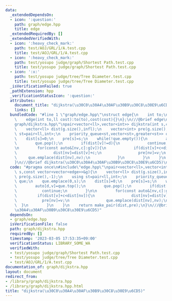 ```yaml
---
data:
  _extendedDependsOn:
  - icon: ':question:'
    path: graph/edge.hpp
    title: edge
  _extendedRequiredBy: []
  _extendedVerifiedWith:
  - icon: ':heavy_check_mark:'
    path: test/AOJ/GRL/1/A.test.cpp
    title: test/AOJ/GRL/1/A.test.cpp
  - icon: ':heavy_check_mark:'
    path: test/yosupo judge/graph/Shortest Path.test.cpp
    title: test/yosupo judge/graph/Shortest Path.test.cpp
  - icon: ':x:'
    path: test/yosupo judge/tree/Tree Diameter.test.cpp
    title: test/yosupo judge/tree/Tree Diameter.test.cpp
  _isVerificationFailed: true
  _pathExtension: hpp
  _verificationStatusIcon: ':question:'
  attributes:
    document_title: "dijkstra(\u30C0\u30A4\u30AF\u30B9\u30C8\u30E9\u6CD5)"
    links: []
  bundledCode: "#line 1 \"graph/edge.hpp\"\nstruct edge{\n    int to;\n    ll cost;\n\
    \    edge(int to,ll cost):to(to),cost(cost){}\n};\n///@brief edge\n#line 3 \"\
    graph/dijkstra.hpp\"\npair<vector<ll>,vector<int>> dijkstra(int s,const vector<vector<edge>>&g){\n\
    \    vector<ll> dist(g.size(),infl);\n    vector<int> pre(g.size(),-1);\n    using\
    \ st=pair<ll,int>;\n    priority_queue<st,vector<st>,greater<st>> que;\n    que.emplace(0,s);\n\
    \    dist[s]=0;\n    pre[s]=s;\n    while(!que.empty()){\n        auto[d,v]=que.top();\n\
    \        que.pop();\n        if(dist[v]!=d){\n            continue;\n        }\n\
    \n        for(const auto&[nv,c]:g[v]){\n            if(dist[v]+c<dist[nv]){\n\
    \                dist[nv]=dist[v]+c;\n                pre[nv]=v;\n           \
    \     que.emplace(dist[nv],nv);\n            }\n        }\n    }\n    return make_pair(dist,pre);\n\
    }\n///@brief dijkstra(\u30C0\u30A4\u30AF\u30B9\u30C8\u30E9\u6CD5)\n"
  code: "#pragma once\n#include\"edge.hpp\"\npair<vector<ll>,vector<int>> dijkstra(int\
    \ s,const vector<vector<edge>>&g){\n    vector<ll> dist(g.size(),infl);\n    vector<int>\
    \ pre(g.size(),-1);\n    using st=pair<ll,int>;\n    priority_queue<st,vector<st>,greater<st>>\
    \ que;\n    que.emplace(0,s);\n    dist[s]=0;\n    pre[s]=s;\n    while(!que.empty()){\n\
    \        auto[d,v]=que.top();\n        que.pop();\n        if(dist[v]!=d){\n \
    \           continue;\n        }\n\n        for(const auto&[nv,c]:g[v]){\n   \
    \         if(dist[v]+c<dist[nv]){\n                dist[nv]=dist[v]+c;\n     \
    \           pre[nv]=v;\n                que.emplace(dist[nv],nv);\n          \
    \  }\n        }\n    }\n    return make_pair(dist,pre);\n}\n///@brief dijkstra(\u30C0\
    \u30A4\u30AF\u30B9\u30C8\u30E9\u6CD5)"
  dependsOn:
  - graph/edge.hpp
  isVerificationFile: false
  path: graph/dijkstra.hpp
  requiredBy: []
  timestamp: '2023-03-05 17:53:35+09:00'
  verificationStatus: LIBRARY_SOME_WA
  verifiedWith:
  - test/yosupo judge/graph/Shortest Path.test.cpp
  - test/yosupo judge/tree/Tree Diameter.test.cpp
  - test/AOJ/GRL/1/A.test.cpp
documentation_of: graph/dijkstra.hpp
layout: document
redirect_from:
- /library/graph/dijkstra.hpp
- /library/graph/dijkstra.hpp.html
title: "dijkstra(\u30C0\u30A4\u30AF\u30B9\u30C8\u30E9\u6CD5)"
---
```

